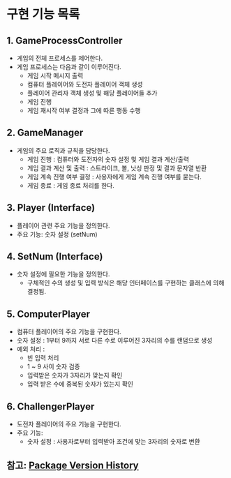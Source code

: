

# 구현 기능 목록


##  1. **GameProcessController**

- 게임의 전체 프로세스를 제어한다.
- 게임 프로세스는 다음과 같이 이루어진다.
  - 게임 시작 메시지 출력
  - 컴퓨터 플레이어와 도전자 플레이어 객체 생성
  - 플레이어 관리자 객체 생성 및 해당 플레이어들 추가
  - 게임 진행 
  - 게임 재시작 여부 결정과 그에 따른 행동 수행


##  2. **GameManager**

- 게임의 주요 로직과 규칙을 담당한다.
  - 게임 진행 : 컴퓨터와 도전자의 숫자 설정 및 게임 결과 계산/출력
  - 게임 결과 계산 및 출력 : 스트라이크, 볼, 낫싱 판정 및 결과 문자열 반환
  - 게임 계속 진행 여부 결정 : 사용자에게 게임 계속 진행 여부를 묻는다.
  - 게임 종료 : 게임 종료 처리를 한다.


## 3. **Player (Interface)**

- 플레이어 관련 주요 기능을 정의한다.
- 주요 기능: 숫자 설정 (setNum)

## 4. **SetNum (Interface)**

- 숫자 설정에 필요한 기능을 정의한다.
  - 구체적인 수의 생성 및 입력 방식은 해당 인터페이스를 구현하는 클래스에 의해 결정됨.



## 5. **ComputerPlayer**

- 컴퓨터 플레이어의 주요 기능을 구현한다.
- 숫자 설정 : 1부터 9까지 서로 다른 수로 이루어진 3자리의 수를 랜덤으로 생성
- 예외 처리 : 
  - 빈 입력 처리
  - 1 ~ 9 사이 숫자 검증
  - 입력받은 숫자가 3자리가 맞는지 확인
  - 입력 받은 수에 중복된 숫자가 있는지 확인
## 6. **ChallengerPlayer**

- 도전자 플레이어의 주요 기능을 구현한다.
- 주요 기능:
  - 숫자 설정 : 사용자로부터 입력받아 조건에 맞는 3자리의 숫자로 변환






## 참고: [Package Version History](https://fabulous-butterkase-809.notion.site/Package-Version-History-40b396bf1b31431084fa11abdd79d138?pvs=4)




